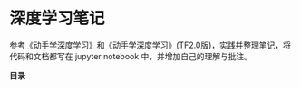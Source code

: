# 深度学习笔记



参考[《动手学深度学习》](http://zh.d2l.ai/)和[《动手学深度学习》(TF2.0版)](https://trickygo.github.io/Dive-into-DL-TensorFlow2.0/#/)，实践并整理笔记，将代码和文档都写在 jupyter notebook 中，并增加自己的理解与批注。



**目录**





